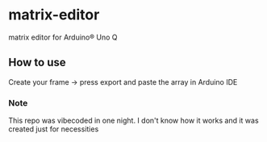 # matrix-editor
 matrix editor for Arduino® Uno Q

## How to use
Create your frame -> press export and paste the array in Arduino IDE



### Note
This repo was vibecoded in one night. I don't know how it works and it was created just for necessities